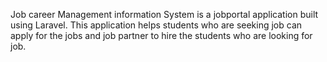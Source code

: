 Job career Management information System is a jobportal application built using Laravel. This application helps students who are seeking job can apply for the jobs and job partner to hire the students who are looking for job.
